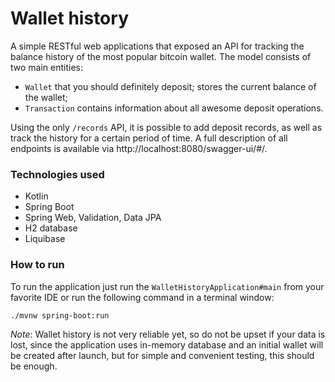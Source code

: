 # Wallet history

A simple RESTful web applications that exposed an API for tracking the balance history of the most popular bitcoin
wallet. The model consists of two main entities:

- `Wallet` that you should definitely deposit; stores the current balance of the wallet;
- `Transaction` contains information about all awesome deposit operations.

Using the only `/records` API, it is possible to add deposit records, as well as track the history for a certain period
of time. A full description of all endpoints is available via http://localhost:8080/swagger-ui/#/.

### Technologies used

- Kotlin
- Spring Boot
- Spring Web, Validation, Data JPA
- H2 database
- Liquibase

### How to run

To run the application just run the `WalletHistoryApplication#main` from your favorite IDE or run the following command in a
terminal window:

```
./mvnw spring-boot:run
```

*Note*: Wallet history is not very reliable yet, so do not be upset if your data is lost, since the application uses
in-memory database and an initial wallet will be created after launch, but for simple and convenient testing, this
should be enough.